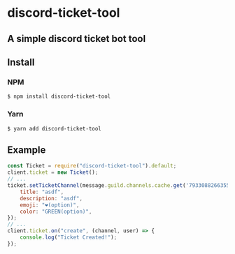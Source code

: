 # discord-ticket-tool
## A simple discord ticket bot tool
## Install
### NPM
```
$ npm install discord-ticket-tool
```
### Yarn
```
$ yarn add discord-ticket-tool
```
## Example
```js
const Ticket = require("discord-ticket-tool").default;
client.ticket = new Ticket();
// ...
ticket.setTicketChannel(message.guild.channels.cache.get('793308826635599874'), {
    title: "asdf",
    description: "asdf",
    emoji: "❤(option)",
    color: "GREEN(option)",
});
// ...
client.ticket.on("create", (channel, user) => {
    console.log("Ticket Created!");
});
```